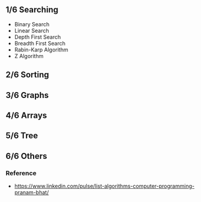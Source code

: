 ## 1/6 Searching
- Binary Search  
- Linear Search 
- Depth First Search  
- Breadth First Search  
- Rabin-Karp Algorithm 
- Z Algorithm 

## 2/6 Sorting


## 3/6 Graphs

## 4/6 Arrays

## 5/6 Tree

## 6/6 Others


### Reference
- https://www.linkedin.com/pulse/list-algorithms-computer-programming-pranam-bhat/
